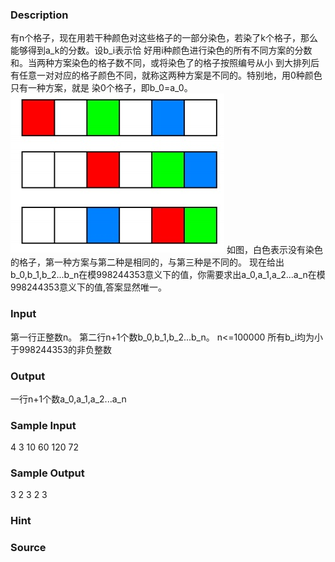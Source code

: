 
### Description
有n个格子，现在用若干种颜色对这些格子的一部分染色，若染了k个格子，那么能够得到a_k的分数。设b_i表示恰
好用i种颜色进行染色的所有不同方案的分数和。当两种方案染色的格子数不同，或将染色了的格子按照编号从小
到大排列后有任意一对对应的格子颜色不同，就称这两种方案是不同的。特别地，用0种颜色只有一种方案，就是
染0个格子，即b_0=a_0。
![](/JudgeOnline/upload/201708/11.jpg)
如图，白色表示没有染色的格子，第一种方案与第二种是相同的，与第三种是不同的。
现在给出b_0,b_1,b_2...b_n在模998244353意义下的值，你需要求出a_0,a_1,a_2...a_n在模998244353意义下的值,答案显然唯一。


### Input

第一行正整数n。
第二行n+1个数b_0,b_1,b_2...b_n。
n<=100000
所有b_i均为小于998244353的非负整数



### Output
一行n+1个数a_0,a_1,a_2...a_n

### Sample Input
4
3 10 60 120 72
### Sample Output
3 2 3 2 3 
### Hint

### Source
